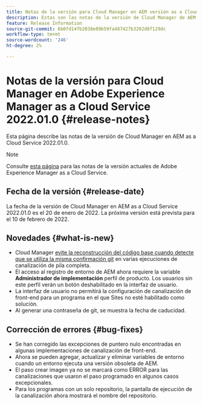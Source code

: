 ```yaml
---
title: Notas de la versión para Cloud Manager en AEM versión as a Cloud Service 2022.01.0
description: Estas son las notas de la versión de Cloud Manager de AEM versión as a Cloud Service 2022.01.0.
feature: Release Information
source-git-commit: 6b0fd14fb2038e09b59fa487427b3202d8f129dc
workflow-type: tm+mt
source-wordcount: '246'
ht-degree: 2%

---
```



# Notas de la versión para Cloud Manager en Adobe Experience Manager as a Cloud Service 2022.01.0 {#release-notes}

Esta página describe las notas de la versión de Cloud Manager en AEM as a Cloud Service 2022.01.0.

>[!NOTE]
>
>Consulte [esta página](/help/release-notes/release-notes-cloud/release-notes-current.md) para las notas de la versión actuales de Adobe Experience Manager as a Cloud Service.

## Fecha de la versión {#release-date}

La fecha de la versión de Cloud Manager en AEM as a Cloud Service 2022.01.0 es el 20 de enero de 2022. La próxima versión está prevista para el 10 de febrero de 2022.

## Novedades {#what-is-new}

* Cloud Manager [evite la reconstrucción del código base cuando detecte que se utiliza la misma confirmación git](/help/implementing/cloud-manager/getting-access-to-aem-in-cloud/setting-up-project.md#build-artifact-reuse) en varias ejecuciones de canalización de pila completa.
* El acceso al registro de entorno de AEM ahora requiere la variable **Administrador de implementación** perfil de producto. Los usuarios sin este perfil verán un botón deshabilitado en la interfaz de usuario.
* La interfaz de usuario no permitirá la configuración de canalización de front-end para un programa en el que Sites no esté habilitado como solución.
* Al generar una contraseña de git, se muestra la fecha de caducidad.

## Corrección de errores {#bug-fixes}

* Se han corregido las excepciones de puntero nulo encontradas en algunas implementaciones de canalización de front-end.
* Ahora se pueden agregar, actualizar y eliminar variables de entorno cuando un entorno ejecuta una versión obsoleta de AEM.
* El paso crear imagen ya no se marcará como ERROR para las canalizaciones que usaron el paso programado en algunos casos excepcionales.
* Para los programas con un solo repositorio, la pantalla de ejecución de la canalización ahora mostrará el nombre del repositorio.
